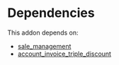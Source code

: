 # Dependencies

This addon depends on:

- [sale_management](https://github.com/bringout/oca-ocb-sale/tree/d85ae419535f3bb204d666806d83849c7cf0b3b0/odoo-bringout-oca-ocb-sale_management)
- [account_invoice_triple_discount](https://github.com/bringout/oca-financial)
